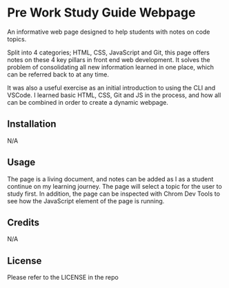 # Pre Work Study Guide Webpage

An informative web page designed to help students with notes on code topics.

Split into 4 categories; HTML, CSS, JavaScript and Git, this page offers notes on these 4 key pillars in front end web development. It solves the problem of consolidating all new information learned in one place, which can be referred back to at any time.

It was also a useful exercise as an initial introduction to using the CLI and VSCode. I learned basic HTML, CSS, Git and JS in the process, and how all can be combined in order to create a dynamic webpage.


## Installation

N/A

## Usage
The page is a living document, and notes can be added as I as a student continue on my learning journey. The page will select a topic for the user to study first. In addition, the page can be inspected with Chrom Dev Tools to see how the JavaScript element of the page is running.




## Credits

N/A

## License

Please refer to the LICENSE in the repo

